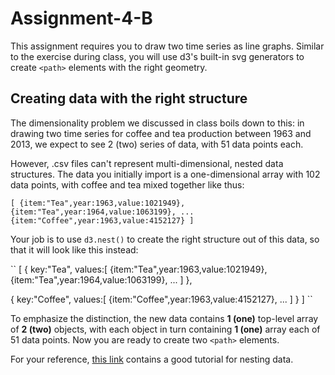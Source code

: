 # Assignment-4-B

This assignment requires you to draw two time series as line graphs. Similar to the exercise during class, you will use d3's built-in svg generators to create `<path>` elements with the right geometry.

## Creating data with the right structure

The dimensionality problem we discussed in class boils down to this: in drawing two time series for coffee and tea production between 1963 and 2013, we expect to see 2 (two) series of data, with 51 data points each.

However, .csv files can't represent multi-dimensional, nested data structures. The data you initially import is a one-dimensional array with 102 data points, with coffee and tea mixed together like thus:

``
[
  {item:"Tea",year:1963,value:1021949},
  {item:"Tea",year:1964,value:1063199},
  ...
  {item:"Coffee",year:1963,value:4152127}
]
``

Your job is to use `d3.nest()` to create the right structure out of this data, so that it will look like this instead:

``
[
  {
    key:"Tea",
    values:[
      {item:"Tea",year:1963,value:1021949},
      {item:"Tea",year:1964,value:1063199},
      ...
    ]
  },
  
  {
    key:"Coffee",
    values:[
      {item:"Coffee",year:1963,value:4152127},
      ...
    ]
  }
]
``

To emphasize the distinction, the new data contains **1 (one)** top-level array of **2 (two)** objects, with each object in turn containing **1 (one)** array each of 51 data points. Now you are ready to create two `<path>` elements.

For your reference, [this link](http://learnjsdata.com/group_data.html) contains a good tutorial for nesting data.

